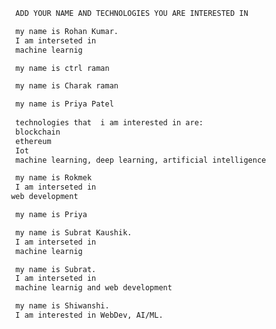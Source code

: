 ```bash
  ADD YOUR NAME AND TECHNOLOGIES YOU ARE INTERESTED IN 
```

```bash
  my name is Rohan Kumar. 
  I am interseted in 
  machine learnig
```
```bash
  my name is ctrl raman
```

```bash
  my name is Charak raman
```

```bash
  my name is Priya Patel
  
  technologies that  i am interested in are:
  blockchain
  ethereum
  Iot
  machine learning, deep learning, artificial intelligence
```
```bash
  my name is Rokmek 
  I am interseted in 
 web development
```
```bash
  my name is Priya
```
```bash
  my name is Subrat Kaushik. 
  I am interseted in 
  machine learnig
```
```bash
  my name is Subrat. 
  I am interseted in 
  machine learnig and web development
```
```bash
  my name is Shiwanshi. 
  I am interested in WebDev, AI/ML.
```
